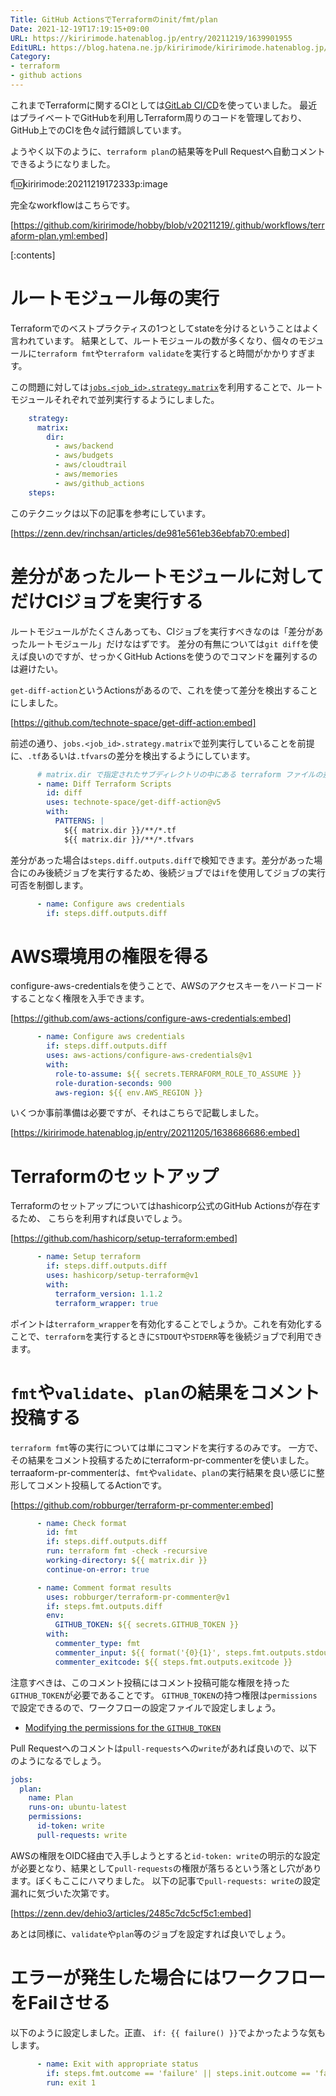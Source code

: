 ```yaml
---
Title: GitHub ActionsでTerraformのinit/fmt/plan
Date: 2021-12-19T17:19:15+09:00
URL: https://kiririmode.hatenablog.jp/entry/20211219/1639901955
EditURL: https://blog.hatena.ne.jp/kiririmode/kiririmode.hatenablog.jp/atom/entry/13574176438044239245
Category:
- terraform
- github actions
---
```


これまでTerraformに関するCIとしては[GitLab CI/CD](https://docs.gitlab.com/ee/ci/)を使っていました。
最近はプライベートでGitHubを利用しTerraform周りのコードを管理しており、GitHub上でのCIを色々試行錯誤しています。

ようやく以下のように、`terraform plan`の結果等をPull Requestへ自動コメントできるようになりました。

f:id:kiririmode:20211219172333p:image

完全なworkflowはこちらです。

[https://github.com/kiririmode/hobby/blob/v20211219/.github/workflows/terraform-plan.yml:embed]

[:contents]

# ルートモジュール毎の実行

Terraformでのベストプラクティスの1つとしてstateを分けるということはよく言われています。
結果として、ルートモジュールの数が多くなり、個々のモジュールに`terraform fmt`や`terraform validate`を実行すると時間がかかりすぎます。

この問題に対しては[`jobs.<job_id>.strategy.matrix`](https://docs.github.com/ja/actions/learn-github-actions/workflow-syntax-for-github-actions#)を利用することで、ルートモジュールそれぞれで並列実行するようにしました。

```yaml
    strategy:
      matrix:
        dir:
          - aws/backend
          - aws/budgets
          - aws/cloudtrail
          - aws/memories
          - aws/github_actions
    steps:
```

このテクニックは以下の記事を参考にしています。

[https://zenn.dev/rinchsan/articles/de981e561eb36ebfab70:embed]

# 差分があったルートモジュールに対してだけCIジョブを実行する

ルートモジュールがたくさんあっても、CIジョブを実行すべきなのは「差分があったルートモジュール」だけなはずです。
差分の有無については`git diff`を使えば良いのですが、せっかくGitHub Actionsを使うのでコマンドを羅列するのは避けたい。

`get-diff-action`というActionsがあるので、これを使って差分を検出することにしました。

[https://github.com/technote-space/get-diff-action:embed]

前述の通り、`jobs.<job_id>.strategy.matrix`で並列実行していることを前提に、`.tf`あるいは`.tfvars`の差分を検出するようにしています。

```yaml
      # matrix.dir で指定されたサブディレクトリの中にある terraform ファイルの差分を確認する
      - name: Diff Terraform Scripts
        id: diff
        uses: technote-space/get-diff-action@v5
        with:
          PATTERNS: |
            ${{ matrix.dir }}/**/*.tf
            ${{ matrix.dir }}/**/*.tfvars
```

差分があった場合は`steps.diff.outputs.diff`で検知できます。差分があった場合にのみ後続ジョブを実行するため、後続ジョブでは`if`を使用してジョブの実行可否を制御します。

```yaml
      - name: Configure aws credentials
        if: steps.diff.outputs.diff
```

# AWS環境用の権限を得る

configure-aws-credentialsを使うことで、AWSのアクセスキーをハードコードすることなく権限を入手できます。

[https://github.com/aws-actions/configure-aws-credentials:embed]

```yaml
      - name: Configure aws credentials
        if: steps.diff.outputs.diff
        uses: aws-actions/configure-aws-credentials@v1
        with:
          role-to-assume: ${{ secrets.TERRAFORM_ROLE_TO_ASSUME }}
          role-duration-seconds: 900
          aws-region: ${{ env.AWS_REGION }}
```

いくつか事前準備は必要ですが、それはこちらで記載しました。

[https://kiririmode.hatenablog.jp/entry/20211205/1638686686:embed]

# Terraformのセットアップ

Terraformのセットアップについてはhashicorp公式のGitHub Actionsが存在するため、
こちらを利用すれば良いでしょう。

[https://github.com/hashicorp/setup-terraform:embed]

```yaml
      - name: Setup terraform
        if: steps.diff.outputs.diff
        uses: hashicorp/setup-terraform@v1
        with:
          terraform_version: 1.1.2
          terraform_wrapper: true
```

ポイントは`terraform_wrapper`を有効化することでしょうか。これを有効化することで、`terraform`を実行するときに`STDOUT`や`STDERR`等を後続ジョブで利用できます。

# `fmt`や`validate`、`plan`の結果をコメント投稿する

`terraform fmt`等の実行については単にコマンドを実行するのみです。
一方で、その結果をコメント投稿するためにterraform-pr-commenterを使いました。terraaform-pr-commenterは、`fmt`や`validate`、`plan`の実行結果を良い感じに整形してコメント投稿してるActionです。

[https://github.com/robburger/terraform-pr-commenter:embed]

```yaml
      - name: Check format
        id: fmt
        if: steps.diff.outputs.diff
        run: terraform fmt -check -recursive
        working-directory: ${{ matrix.dir }}
        continue-on-error: true

      - name: Comment format results
        uses: robburger/terraform-pr-commenter@v1
        if: steps.fmt.outputs.diff
        env:
          GITHUB_TOKEN: ${{ secrets.GITHUB_TOKEN }}
        with:
          commenter_type: fmt
          commenter_input: ${{ format('{0}{1}', steps.fmt.outputs.stdout, steps.fmt.outputs.stderr) }}
          commenter_exitcode: ${{ steps.fmt.outputs.exitcode }}
```

注意すべきは、このコメント投稿にはコメント投稿可能な権限を持った`GITHUB_TOKEN`が必要であることです。
`GITHUB_TOKEN`の持つ権限は`permissions`で設定できるので、ワークフローの設定ファイルで設定しましょう。

- [Modifying the permissions for the `GITHUB_TOKEN`](https://docs.github.com/ja/actions/security-guides/automatic-token-authentication#modifying-the-permissions-for-the-github_token)

Pull Requestへのコメントは`pull-requests`への`write`があれば良いので、以下のようになるでしょう。

```yaml
jobs:
  plan:
    name: Plan
    runs-on: ubuntu-latest
    permissions:
      id-token: write
      pull-requests: write
```

AWSの権限をOIDC経由で入手しようとすると`id-token: write`の明示的な設定が必要となり、結果として`pull-requests`の権限が落ちるという落とし穴があります。ぼくもここにハマりました。
以下の記事で`pull-requests: write`の設定漏れに気づいた次第です。

[https://zenn.dev/dehio3/articles/2485c7dc5cf5c1:embed]

あとは同様に、`validate`や`plan`等のジョブを設定すれば良いでしょう。

# エラーが発生した場合にはワークフローをFailさせる

以下のように設定しました。正直、 `if: {{ failure() }}`でよかったような気もします。

```yaml
      - name: Exit with appropriate status
        if: steps.fmt.outcome == 'failure' || steps.init.outcome == 'failure' || steps.validate.outcome == 'failure' || steps.plan.outcome == 'failure'
        run: exit 1
```
